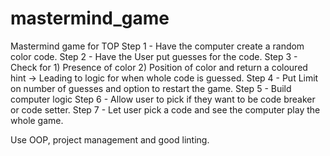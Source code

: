 # mastermind_game
Mastermind game for TOP
Step 1 - Have the computer create a random color code.
Step 2 - Have the User put guesses for the code. 
Step 3 - Check for 1) Presence of color 2) Position of color and return a coloured hint -> Leading to logic for when whole code is guessed. 
Step 4 - Put Limit on number of guesses and option to restart the game. 
Step 5 - Build computer logic
Step 6 - Allow user to pick if they want to be code breaker or code setter. 
Step 7 - Let user pick a code and see the computer play the whole game. 

Use OOP, project management and good linting.

